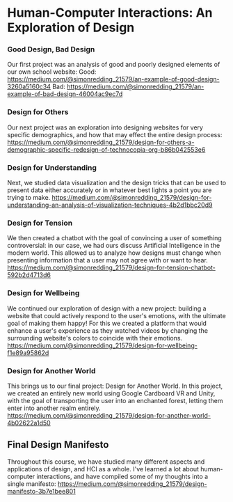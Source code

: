 # Human-Computer Interactions: An Exploration of Design
### Good Design, Bad Design
Our first project was an analysis of good and poorly designed elements of our own school website:
Good: https://medium.com/@simonredding_21579/an-example-of-good-design-3260a5160c34
Bad: https://medium.com/@simonredding_21579/an-example-of-bad-design-46004ac9ec7d

### Design for Others
Our next project was an exploration into designing websites for very specific demographics, and how that may effect the entire design process: 
https://medium.com/@simonredding_21579/design-for-others-a-demographic-specific-redesign-of-technocopia-org-b86b042553e6

### Design for Understanding
Next, we studied data visualization and the design tricks that can be used to present data either accurately or in whatever best lights a point you are trying to make. 
https://medium.com/@simonredding_21579/design-for-understanding-an-analysis-of-visualization-techniques-4b2d1bbc20d9

### Design for Tension
We then created a chatbot with the goal of convincing a user of something controversial: in our case, we had ours discuss Artificial Intelligence in the modern world. This allowed us to analyze how designs must change when presenting information that a user may not agree with or want to hear. 
https://medium.com/@simonredding_21579/design-for-tension-chatbot-592b2d4713d6

### Design for Wellbeing
We continued our exploration of design with a new project: building a website that could actively respond to the user's emotions, with the ultimate goal of making them happy! For this we created a platform that would enhance a user's experience as they watched videos by changing the surrounding website's colors to coincide with their emotions. 
https://medium.com/@simonredding_21579/design-for-wellbeing-f1e89a95862d

### Design for Another World
This brings us to our final project: Design for Another World. In this project, we created an entirely new world using Google Cardboard VR and Unity, with the goal of transporting the user into an enchanted forest, letting them enter into another realm entirely.
https://medium.com/@simonredding_21579/design-for-another-world-4b02622a1d50

## Final Design Manifesto
Throughout this course, we have studied many different aspects and applications of design, and HCI as a whole. I've learned a lot about human-computer interactions, and have compiled some of my thoughts into a single manifesto:
https://medium.com/@simonredding_21579/design-manifesto-3b7e1bee801

